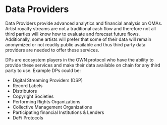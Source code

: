 # Data Providers

Data Providers provide advanced analytics and financial analysis on OMAs. Artist royalty streams are not a traditional cash flow and therefore not all third parties will know how to evaluate and forecast future flows. Additionally, some artists will prefer that some of their data will remain anonymized or not readily public available and thus third party data providers are needed to offer these services.

DPs are ecosystem players in the OWN protocol who have the ability to provide these services and make their data available on chain for any third party to use. Example DPs could be:&#x20;

* Digital Streaming Providers (DSP)&#x20;
* Record Labels&#x20;
* Distributors
* Copyright Societies
* Performing Rights Organizations
* Collective Management Organizations
* Participating financial Institutions & Lenders
* DeFi Protocols
